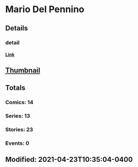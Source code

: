# Mario Del Pennino 
## Details
### detail
#### [Link](http://marvel.com/comics/creators/13087/mario_del_pennino?utm_campaign=apiRef&utm_source=225578a89fc76f3d20fbffda5d17a88d)
## [Thumbnail](http://i.annihil.us/u/prod/marvel/i/mg/b/40/image_not_available.jpg)
## Totals
### Comics: 14
### Series: 13
### Stories: 23
### Events: 0
## Modified: 2021-04-23T10:35:04-0400